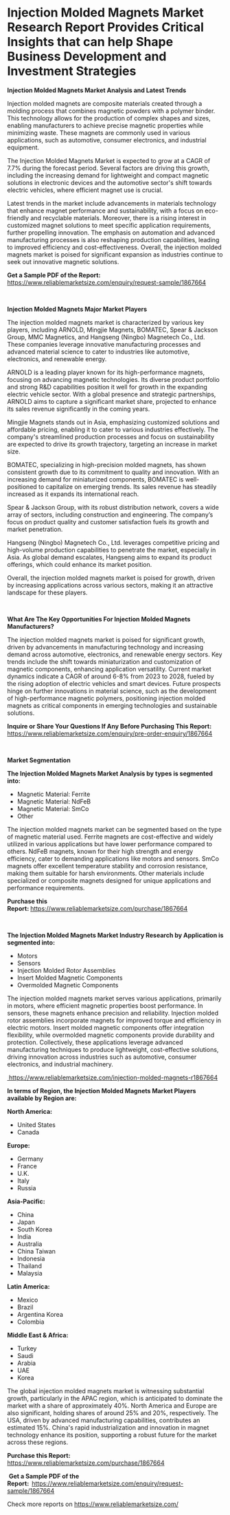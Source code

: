 <p><h1>Injection Molded Magnets Market Research Report Provides Critical Insights that can help Shape Business Development and Investment Strategies</h1></p><p><strong>Injection Molded Magnets Market Analysis and Latest Trends</strong></p>
<p><p>Injection molded magnets are composite materials created through a molding process that combines magnetic powders with a polymer binder. This technology allows for the production of complex shapes and sizes, enabling manufacturers to achieve precise magnetic properties while minimizing waste. These magnets are commonly used in various applications, such as automotive, consumer electronics, and industrial equipment.</p><p>The Injection Molded Magnets Market is expected to grow at a CAGR of 7.7% during the forecast period. Several factors are driving this growth, including the increasing demand for lightweight and compact magnetic solutions in electronic devices and the automotive sector's shift towards electric vehicles, where efficient magnet use is crucial. </p><p>Latest trends in the market include advancements in materials technology that enhance magnet performance and sustainability, with a focus on eco-friendly and recyclable materials. Moreover, there is a rising interest in customized magnet solutions to meet specific application requirements, further propelling innovation. The emphasis on automation and advanced manufacturing processes is also reshaping production capabilities, leading to improved efficiency and cost-effectiveness. Overall, the injection molded magnets market is poised for significant expansion as industries continue to seek out innovative magnetic solutions.</p></p>
<p><strong>Get a Sample PDF of the Report:&nbsp;</strong> <a href="https://www.reliablemarketsize.com/enquiry/request-sample/1867664?utm_campaign=2450&utm_medium=2&utm_source=Github&utm_content=ia&utm_term=01042025&utm_id=injection-molded-magnets">https://www.reliablemarketsize.com/enquiry/request-sample/1867664</a></p>
<p>&nbsp;</p>
<p><strong>Injection Molded Magnets Major Market Players</strong></p>
<p><p>The injection molded magnets market is characterized by various key players, including ARNOLD, Mingjie Magnets, BOMATEC, Spear & Jackson Group, MMC Magnetics, and Hangseng (Ningbo) Magnetech Co., Ltd. These companies leverage innovative manufacturing processes and advanced material science to cater to industries like automotive, electronics, and renewable energy.</p><p>ARNOLD is a leading player known for its high-performance magnets, focusing on advancing magnetic technologies. Its diverse product portfolio and strong R&D capabilities position it well for growth in the expanding electric vehicle sector. With a global presence and strategic partnerships, ARNOLD aims to capture a significant market share, projected to enhance its sales revenue significantly in the coming years.</p><p>Mingjie Magnets stands out in Asia, emphasizing customized solutions and affordable pricing, enabling it to cater to various industries effectively. The company's streamlined production processes and focus on sustainability are expected to drive its growth trajectory, targeting an increase in market size.</p><p>BOMATEC, specializing in high-precision molded magnets, has shown consistent growth due to its commitment to quality and innovation. With an increasing demand for miniaturized components, BOMATEC is well-positioned to capitalize on emerging trends. Its sales revenue has steadily increased as it expands its international reach.</p><p>Spear & Jackson Group, with its robust distribution network, covers a wide array of sectors, including construction and engineering. The company’s focus on product quality and customer satisfaction fuels its growth and market penetration.</p><p>Hangseng (Ningbo) Magnetech Co., Ltd. leverages competitive pricing and high-volume production capabilities to penetrate the market, especially in Asia. As global demand escalates, Hangseng aims to expand its product offerings, which could enhance its market position.</p><p>Overall, the injection molded magnets market is poised for growth, driven by increasing applications across various sectors, making it an attractive landscape for these players.</p></p>
<p>&nbsp;</p>
<p><strong>What Are The Key Opportunities For Injection Molded Magnets Manufacturers?</strong></p>
<p><p>The injection molded magnets market is poised for significant growth, driven by advancements in manufacturing technology and increasing demand across automotive, electronics, and renewable energy sectors. Key trends include the shift towards miniaturization and customization of magnetic components, enhancing application versatility. Current market dynamics indicate a CAGR of around 6-8% from 2023 to 2028, fueled by the rising adoption of electric vehicles and smart devices. Future prospects hinge on further innovations in material science, such as the development of high-performance magnetic polymers, positioning injection molded magnets as critical components in emerging technologies and sustainable solutions.</p></p>
<p><strong>Inquire or Share Your Questions If Any Before Purchasing This Report:</strong> <a href="https://www.reliablemarketsize.com/enquiry/pre-order-enquiry/1867664?utm_campaign=2450&utm_medium=2&utm_source=Github&utm_content=ia&utm_term=01042025&utm_id=injection-molded-magnets">https://www.reliablemarketsize.com/enquiry/pre-order-enquiry/1867664</a></p>
<p>&nbsp;</p>
<p><strong>Market Segmentation</strong></p>
<p><strong>The Injection Molded Magnets Market Analysis by types is segmented into:</strong></p>
<p><ul><li>Magnetic Material: Ferrite</li><li>Magnetic Material: NdFeB</li><li>Magnetic Material: SmCo</li><li>Other</li></ul></p>
<p><p>The injection molded magnets market can be segmented based on the type of magnetic material used. Ferrite magnets are cost-effective and widely utilized in various applications but have lower performance compared to others. NdFeB magnets, known for their high strength and energy efficiency, cater to demanding applications like motors and sensors. SmCo magnets offer excellent temperature stability and corrosion resistance, making them suitable for harsh environments. Other materials include specialized or composite magnets designed for unique applications and performance requirements.</p></p>
<p><strong>Purchase this Report:&nbsp;</strong><a href="https://www.reliablemarketsize.com/purchase/1867664?utm_campaign=2450&utm_medium=2&utm_source=Github&utm_content=ia&utm_term=01042025&utm_id=injection-molded-magnets">https://www.reliablemarketsize.com/purchase/1867664</a></p>
<p>&nbsp;</p>
<p><strong>The Injection Molded Magnets Market Industry Research by Application is segmented into:</strong></p>
<p><ul><li>Motors</li><li>Sensors</li><li>Injection Molded Rotor Assemblies</li><li>Insert Molded Magnetic Components</li><li>Overmolded Magnetic Components</li></ul></p>
<p><p>The injection molded magnets market serves various applications, primarily in motors, where efficient magnetic properties boost performance. In sensors, these magnets enhance precision and reliability. Injection molded rotor assemblies incorporate magnets for improved torque and efficiency in electric motors. Insert molded magnetic components offer integration flexibility, while overmolded magnetic components provide durability and protection. Collectively, these applications leverage advanced manufacturing techniques to produce lightweight, cost-effective solutions, driving innovation across industries such as automotive, consumer electronics, and industrial machinery.</p></p>
<p><a href="https://www.reliablemarketsize.com/injection-molded-magnets-r1867664?utm_campaign=2450&utm_medium=2&utm_source=Github&utm_content=ia&utm_term=01042025&utm_id=injection-molded-magnets">&nbsp;https://www.reliablemarketsize.com/injection-molded-magnets-r1867664</a></p>
<p><strong>In terms of Region, the Injection Molded Magnets Market Players available by Region are:</strong></p>
<p>
    <p> <strong> North America: </strong>
        <ul>
            <li>United States</li>
            <li>Canada</li>
        </ul>
        </p> 
    <p> <strong> Europe: </strong>
        <ul>
            <li>Germany</li>
            <li>France</li>
            <li>U.K.</li>
            <li>Italy</li>
            <li>Russia</li>
        </ul>
        </p> 
    <p> <strong> Asia-Pacific: </strong>
        <ul>
            <li>China</li>
            <li>Japan</li>
            <li>South Korea</li>
            <li>India</li>
            <li>Australia</li>
            <li>China Taiwan</li>
            <li>Indonesia</li>
            <li>Thailand</li>
            <li>Malaysia</li>
        </ul>
        </p> 
    <p> <strong> Latin America: </strong>
        <ul>
            <li>Mexico</li>
            <li>Brazil</li>
            <li>Argentina Korea</li>
            <li>Colombia</li>
        </ul>
        </p> 
    <p> <strong> Middle East & Africa: </strong>
        <ul>
            <li>Turkey</li>
            <li>Saudi</li>
            <li>Arabia</li>
            <li>UAE</li>
            <li>Korea</li>
        </ul>
    </p>
    </p>
<p><p>The global injection molded magnets market is witnessing substantial growth, particularly in the APAC region, which is anticipated to dominate the market with a share of approximately 40%. North America and Europe are also significant, holding shares of around 25% and 20%, respectively. The USA, driven by advanced manufacturing capabilities, contributes an estimated 15%. China's rapid industrialization and innovation in magnet technology enhance its position, supporting a robust future for the market across these regions.</p></p>
<p><strong>Purchase this Report: </strong><a href="https://www.reliablemarketsize.com/purchase/1867664?utm_campaign=2450&utm_medium=2&utm_source=Github&utm_content=ia&utm_term=01042025&utm_id=injection-molded-magnets">https://www.reliablemarketsize.com/purchase/1867664</a></p>
<p>&nbsp;<strong>Get a Sample PDF of the Report:&nbsp;&nbsp;</strong><a href="https://www.reliablemarketsize.com/enquiry/request-sample/1867664?utm_campaign=2450&utm_medium=2&utm_source=Github&utm_content=ia&utm_term=01042025&utm_id=injection-molded-magnets">https://www.reliablemarketsize.com/enquiry/request-sample/1867664</a></p>
<p><strong></strong></p>
<p>Check more reports on <a href="https://www.reliablemarketsize.com/?utm_campaign=2450&utm_medium=2&utm_source=Github&utm_content=ia&utm_term=01042025&utm_id=injection-molded-magnets">https://www.reliablemarketsize.com/</a></p>